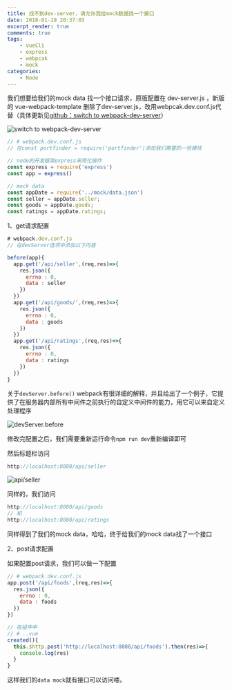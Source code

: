 ```yaml
---
title: 找不到dev-server，请允许我给mock数据找一个接口
date: 2018-01-19 20:37:03
excerpt_render: true  
comments: true
tags:  
    - vueCli
    - express 
    - webpcak
    - mock
categories:
    - Node
---
```


我们想要给我们的mock data 找一个接口请求，原版配置在 dev-server.js ，新版的 vue-webpack-template 删除了dev-server.js，改用webpcak.dev.conf.js代替（具体更新见[github：switch to webpack-dev-server](https://github.com/vuejs-templates/webpack/pull/975)）

![switch to webpack-dev-server](http://www.chenqaq.com/assets/images/vuecli1.png)
<!-- more -->
```js
// # webpack.dev.conf.js
// 在const portfinder = require('portfinder')添加我们需要的一些模块

// node的开发框架express来简化操作
const express = require('express')
const app = express()

// mock data
const appDate = require('../mock/data.json')
const seller = appDate.seller;
const goods = appDate.goods;
const ratings = appDate.ratings;
```

1、get请求配置
```js
# webpack.dev.conf.js
// 在devServer选项中添加以下内容

before(app){
  app.get('/api/seller',(req,res)=>{
    res.json({
      errno : 0,
      data : seller
    })
  })
  app.get('/api/goods/',(req,res)=>{
    res.json({
      errno : 0,
      data : goods
    })
  })
  app.get('/api/ratings',(req,res)=>{
    res.json({
      errno : 0,
      data : ratings
    })
  })
}

```

关于`devServer.before()` webpack有很详细的解释，并且给出了一个例子，它提供了在服务器内部所有中间件之前执行的自定义中间件的能力，用它可以来自定义处理程序

![devServer.before](http://www.chenqaq.com/assets/images/webpack1.png)


修改完配置之后，我们需要重新运行命令`npm run dev`重新编译即可

然后标题栏访问
```js
http://localhost:8080/api/seller
```

![api/seller](http://www.chenqaq.com/assets/images/vuecli-json1.png)

同样的，我们访问
```js
http://localhost:8080/api/goods
// 和
http://localhost:8080/api/ratings
```
同样得到了我们的mock data，哈哈，终于给我们的mock data找了一个接口

2、post请求配置

如果配置post请求，我们可以做一下配置
```js
// # webpack.dev.conf.js
app.post('/api/foods',(req,res)=>{
  res.json({
    errno : 0,
    data : foods
  })
})

// 在组件中
// # ..vue
created(){
  this.$http.post('http://localhost:8080/api/foods').then(res)=>{
    console.log(res)
  }
}
```

这样我们的`data mock`就有接口可以访问喽。